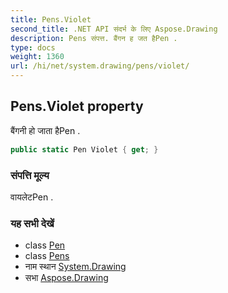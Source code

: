 ```yaml
---
title: Pens.Violet
second_title: .NET API संदर्भ के लिए Aspose.Drawing
description: Pens संपत्त. बैंगन ह जत हैPen .
type: docs
weight: 1360
url: /hi/net/system.drawing/pens/violet/
---
```

## Pens.Violet property

बैंगनी हो जाता हैPen .

```csharp
public static Pen Violet { get; }
```

### संपत्ति मूल्य

वायलेटPen .

### यह सभी देखें

* class [Pen](../../pen/)
* class [Pens](../)
* नाम स्थान [System.Drawing](../../pens/)
* सभा [Aspose.Drawing](../../../)


